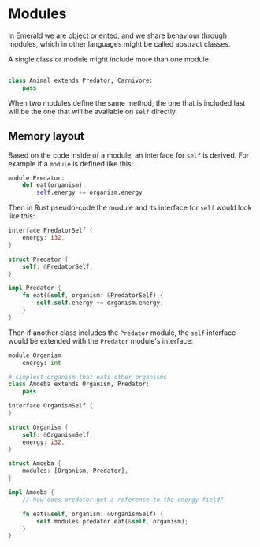 Modules
=======

In Emerald we are object oriented, and we share behaviour through modules, which in other languages might be called abstract classes.

A single class or module might include more than one module.

```python

class Animal extends Predator, Carnivore:
    pass
```

When two modules define the same method, the one that is included last will be the one that will be available on `self` directly.

Memory layout
-------------

Based on the code inside of a module, an interface for `self` is derived. For example if a `module` is defined like this:

```python
module Predator:
    def eat(organism):
        self.energy += organism.energy
```

Then in Rust pseudo-code the module and its interface for `self` would look like this:

```rust
interface PredatorSelf {
    energy: i32,
}

struct Predator {
    self: &PredatorSelf,
}

impl Predator {
    fn eat(&self, organism: &PredatorSelf) {
        self.self.energy += organism.energy;
    }
}
```

Then if another class includes the `Predator` module, the `self` interface would be extended with the `Predator` module's interface:

```python
module Organism
    energy: int

# simplest organism that eats other organisms
class Amoeba extends Organism, Predator:
    pass
```

```rust
interface OrganismSelf {
}

struct Organism {
    self: &OrganismSelf,
    energy: i32,
}

struct Amoeba {
    modules: [Organism, Predator],
}

impl Amoeba {
    // how does predator get a reference to the energy field?

    fn eat(&self, organism: &OrganismSelf) {
        self.modules.predator.eat(&self, organism);
    }
}
```
